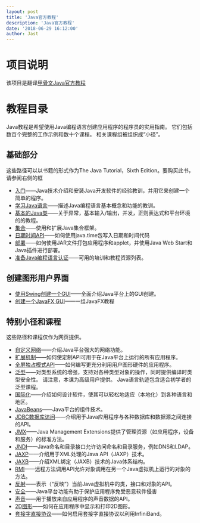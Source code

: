 ```yaml
---
layout: post
title: 'Java官方教程'
description: 'Java官方教程'
date: '2018-06-29 16:12:00'
author: Jast
---
```

# 项目说明
该项目是翻译[甲骨文Java官方教程](https://docs.oracle.com/javase/tutorial/index.html)  
# 教程目录
Java教程是希望使用Java编程语言创建应用程序的程序员的实用指南。 它们包括数百个完整的工作示例和数十个课程。 相关课程组被组织成“小径”。  
## 基础部分
这些路径可以以书籍的形式作为The Java Tutorial，Sixth Edition。要购买此书，请参阅右侧的框  
- [入门](https://docs.oracle.com/javase/tutorial/getStarted/index.html)——Java技术介绍和安装Java开发软件的经验教训，并用它来创建一个简单的程序。
- [学习Java语言](https://docs.oracle.com/javase/tutorial/java/index.html)——描述Java编程语言基本概念和功能的教训。
- [基本的Java类](https://docs.oracle.com/javase/tutorial/essential/index.html)——关于异常，基本输入/输出，并发，正则表达式和平台环境的的教程。
- [集合](https://docs.oracle.com/javase/tutorial/collections/index.html)——使用和扩展Java集合框架。
- [日期时间API](https://docs.oracle.com/javase/tutorial/datetime/index.html)——如何使用java.time包写入日期和时间代码
- [部署](https://docs.oracle.com/javase/tutorial/deployment/index.html)——如何使用JAR文件打包应用程序和applet，并使用Java Web Start和Java插件进行部署。
- [准备Java编程语言认证](https://docs.oracle.com/javase/tutorial/extra/certification/index.html)——可用的培训和教程资源列表。

## 创建图形用户界面
- [使用Swing创建一个GUI](https://docs.oracle.com/javase/tutorial/uiswing/index.html)——全面介绍Java平台上的GUI创建。
- [创建一个JavaFX GUI](https://docs.oracle.com/javafx/index.html)——一组JavaFX教程

## 特别小径和课程
这些路径和课程仅作为网页提供。  
- [自定义网络](https://docs.oracle.com/javase/tutorial/networking/index.html)——介绍Java平台强大的网络功能。
- [扩展机制](https://docs.oracle.com/javase/tutorial/ext/index.html)——如何使定制API可用于在Java平台上运行的所有应用程序。
- [全屏独占模式API](https://docs.oracle.com/javase/tutorial/extra/fullscreen/index.html)——如何编写更充分利用用户图形硬件的应用程序。
- [泛型](https://docs.oracle.com/javase/tutorial/extra/generics/index.html)——对类型系统的增强，支持对各种类型对象的操作，同时提供编译时类型安全性。 请注意，本课为高级用户提供。 Java语言轨迹包含适合初学者的泛型课程。
- [国际化](https://docs.oracle.com/javase/tutorial/i18n/index.html)——介绍如何设计软件，使其可以轻松地适应（本地化）到各种语言和地区。
- [JavaBeans](https://docs.oracle.com/javase/tutorial/javabeans/index.html)——Java平台的组件技术。
- [JDBC数据库访问](https://docs.oracle.com/javase/tutorial/jdbc/index.html)——介绍用于Java应用程序与各种数据库和数据源之间连接的API。
- [JMX](https://docs.oracle.com/javase/tutorial/jmx/index.html)——Java Management Extensions提供了管理资源（如应用程序，设备和服务）的标准方法。
- [JNDI](https://docs.oracle.com/javase/tutorial/jndi/index.html)——Java命名和目录接口允许访问命名和目录服务，例如DNS和LDAP。
- [JAXP](https://docs.oracle.com/javase/tutorial/jaxp/index.html)——介绍用于XML处理的Java API（JAXP）技术。
- [JAXB](https://docs.oracle.com/javase/tutorial/jaxb/index.html)——介绍XML绑定（JAXB）技术的Java体系结构。
- [RMI](https://docs.oracle.com/javase/tutorial/rmi/index.html)——远程方法调用API允许对象调用在另一个Java虚拟机上运行的对象的方法。
- [反射](https://docs.oracle.com/javase/tutorial/reflect/index.html)——表示（“反映”）当前Java虚拟机中的类，接口和对象的API。
- [安全](https://docs.oracle.com/javase/tutorial/security/index.html)——Java平台功能有助于保护应用程序免受恶意软件侵害
- [声音](https://docs.oracle.com/javase/tutorial/sound/index.html)——用于播放来自应用程序的声音数据的API。
- [2D图形](https://docs.oracle.com/javase/tutorial/2d/index.html)——如何在应用程序中显示和打印2D图形。
- [套接字直接协议](https://docs.oracle.com/javase/tutorial/sdp/index.html)——如何启用套接字直接协议以利用InfiniBand。

